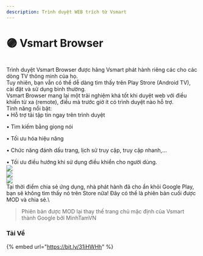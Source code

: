 ```yaml
---
description: Trình duyệt WEB trích từ Vsmart
---
```


# 🟣 Vsmart Browser

[<img src="https://1.bp.blogspot.com/-IfNmxdthHME/XyO9wa9uF0I/AAAAAAAAAY8/6lcVTRsZUukJxSQWOI9CTAHxifR8MbBKgCLcBGAsYHQ/s200/unnamed%2B%283%29.png" alt="" data-size="original">](https://app.gitbook.com/o/wHwYmiJOj5mUZYrjdnEC/s/yQRaeGH0j2bvMcvbvUrR/)

Trình duyệt Vsmart Browser được hãng Vsmart phát hành riêng các cho các dòng TV thông minh của họ.\
Tuy nhiên, bạn vẫn có thể dễ dàng tìm thấy trên Play Strore (Android TV), cài đặt và sử dụng bình thường. \
Vsmart Browser mang lại một trải nghiệm khá tốt khi duyệt web với điều khiển từ xa (remote), điều mà trước giờ ít có trình duyệt nào hỗ trợ.\
Tính năng nổi bật:\
• Hỗ trợ tải tập tin ngay trên trình duyệt

• Tìm kiếm bằng giọng nói

• Tối ưu hóa hiệu năng

• Chức năng đánh dấu trang, lịch sử truy cập, truy cập nhanh,...

• Tối ưu điều hướng khi sử dụng điều khiển cho người dùng.\
[![](https://1.bp.blogspot.com/-zEVcjH5fw2M/XyO-2I8iMiI/AAAAAAAAAZY/7RH0Zp-DB-cXZaniMrHgyfhlIjp6jSIXwCPcBGAYYCw/s320/unnamed%2B%281%29.png)](https://app.gitbook.com/o/wHwYmiJOj5mUZYrjdnEC/s/yQRaeGH0j2bvMcvbvUrR/)\
[![](https://1.bp.blogspot.com/-oslVamQDK-4/XyO-2IStYQI/AAAAAAAAAZU/W2VwCtBetUsrxo627S-ZyApn-xGTGibagCPcBGAYYCw/s320/unnamed%2B%282%29.png)](https://app.gitbook.com/o/wHwYmiJOj5mUZYrjdnEC/s/yQRaeGH0j2bvMcvbvUrR/)\
[![](https://1.bp.blogspot.com/-ZOxTCmfzDk0/XyO-2IjlbMI/AAAAAAAAAZc/VR0roXgeTR0zdV\_91gERzJZNzihzFD\_3wCPcBGAYYCw/s320/unnamed.png)](https://app.gitbook.com/o/wHwYmiJOj5mUZYrjdnEC/s/yQRaeGH0j2bvMcvbvUrR/)\
Tại thời điểm chia sẻ ứng dụng, nhà phát hành đã cho ẩn khỏi Google Play, bạn sẽ không tìm thấy nó trên Store nữa! Đây có thể là phiên bản cuối được MOD và chia sẻ.\


> Phiên bản được MOD lại thay thế trang chủ mặc định của Vsmart thành Google bởi MinhTamVN

### Tải Về

{% embed url="https://bit.ly/31iHWHh" %}

